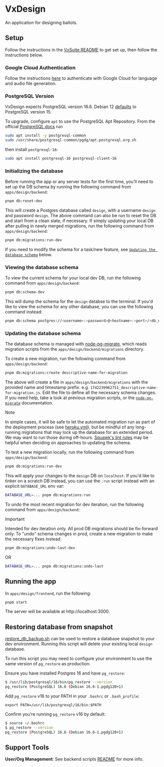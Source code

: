 # VxDesign

An application for designing ballots.

## Setup

Follow the instructions in the [VxSuite README](../../README.md) to get set up,
then follow the instructions below.

### Google Cloud Authentication

Follow the instructions
[here](../../../libs/backend/src/language_and_audio/README.md#google-cloud-authentication)
to authenticate with Google Cloud for language and audio file generation.

### PostgreSQL Version

VxDesign expects PostgreSQL version 16.6. Debian 12
[defaults](https://packages.debian.org/bookworm/postgresql) to PostgreSQL
version 15.

To upgrade, configure `apt` to use the PostgreSQL Apt Repository. From the
official [PostgreSQL docs](https://www.postgresql.org/download/linux/debian/)
run

```bash
sudo apt install -y postgresql-common
sudo /usr/share/postgresql-common/pgdg/apt.postgresql.org.sh
```

then install `postgresql-16`:

```bash
sudo apt install postgresql-16 postgresql-client-16
```

### Initializing the database

Before running the app or any server tests for the first time, you'll need to
set up the DB schema by running the following command from
`apps/design/backend`:

```sh
pnpm db:reset-dev
```

This will create a Postgres database called `design`, with a username `design`
and password `design`. The above command can also be run to reset the DB and
start from a clean slate, if necessary. If simply updating your local DB after
pulling in newly merged migrations, run the following command from
`apps/design/backend`:

```sh
pnpm db:migrations:run-dev
```

If you need to modify the schema for a task/new feature, see
[`Updating the database schema`](#updating-the-database-schema) below.

### Viewing the database schema

To view the current schema for your local dev DB, run the following command from
`apps/design/backend`:

```sh
pnpm db:schema-dev
```

This will dump the schema for the `design` databse to the terminal. If you'd
like to view the schema for any other database, you can use the following
command instead:

```sh
pnpm db:schema postgres://<username>:<password>@<hostname>:<port>/<db_name>
```

### Updating the database schema

The database schema is managed with
[node-pg-migrate](https://salsita.github.io/node-pg-migrate/getting-started),
which reads migration scripts from the `apps/design/backend/migrations`
directory.

To create a new migration, run the following command from `apps/design/backend`:

```sh
pnpm db:migrations:create descriptive-name-for-migration
```

The above will create a file in `apps/design/backend/migrations` with the
provided name and timestamp prefix. e.g.
`1742239962751_descriptive-name-for-migration.js`. Edit the file to define all
the necessary schema changes. If you need help, take a look at previous
migration scripts, or the
[`node-pg-migrate`](https://salsita.github.io/node-pg-migrate/migrations/)
documentation.

> [!NOTE]
>
> In simple cases, it will be safe to let the automated migration run as part of
> the deployment process (see [heroku.yml](../../../heroku.yml)), but be mindful
> of any long-running migrations that may lock up the database for an extended
> period. We may want to run those during off-hours.
> [Squawk's lint rules](https://squawkhq.com/) may be helpful when deciding on
> approaches to updating the schema.

To test a new migration locally, run the following command from
`apps/design/backend`:

```sh
pnpm db:migrations:run-dev
```

This will apply your changes to the `design` DB on `localhost`. If you'd like to
tinker on a scratch DB instead, you can use the `:run` script instead with an
explicit `DATABASE_URL` env var:

```sh
DATABASE_URL=... pnpm db:migrations:run
```

To undo the most recent migration for dev iteration, run the following command
from `apps/design/backend`:

> [!IMPORTANT]
>
> Intended for dev iteration only. All prod DB migrations should be fix-forward
> only. To "undo" schema changes in prod, create a new migration to make the
> necessary fixes instead.

```sh
pnpm db:migrations:undo-last-dev
```

OR

```sh
DATABASE_URL=... pnpm db:migrations:undo-last
```

## Running the app

In `apps/design/frontend`, run the following:

```sh
pnpm start
```

The server will be available at http://localhost:3000.

## Restoring database from snapshot

[restore_db_backup.sh](../backend/scripts/restore_db_backup.sh) can be used to
restore a database snapshot to your dev environment. Running this script will
delete your existing local `design` database.

To run this script you may need to configure your environment to use the same
version of `pg_restore` as production.

Ensure you have installed Postgres 16 and have `pg_restore`:

```bash
$ /usr/lib/postgresql/16/bin/pg_restore --version
pg_restore (PostgreSQL) 16.6 (Debian 16.6-1.pgdg120+1)
```

Add `pg_restore` v16 to your PATH in your `.bashrc` or `.bash_profile`:

```
export PATH=/usr/lib/postgresql/16/bin:$PATH
```

Confirm you're running `pg_restore` v16 by default:

```bash
$ source ~/.bashrc
$ pg_restore --version
pg_restore (PostgreSQL) 16.6 (Debian 16.6-1.pgdg120+1)
```

## Support Tools

**User/Org Management**: See backend scripts [README](../../README.md) for more
info.
